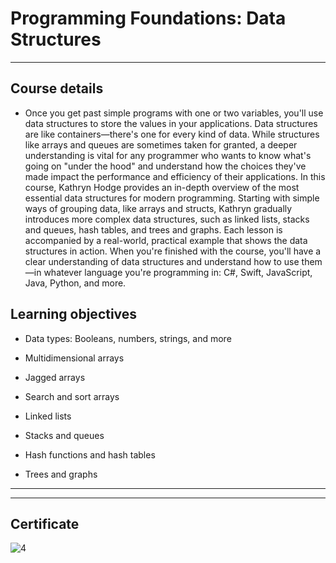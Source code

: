 # Programming Foundations: Data Structures  
____

##  **Course details**

* Once you get past simple programs with one or two variables, you'll use data structures to store the values in your applications. Data structures are like containers—there's one for every kind of data. While structures like arrays and queues are sometimes taken for granted, a deeper understanding is vital for any programmer who wants to know what's going on "under the hood" and understand how the choices they've made impact the performance and efficiency of their applications. In this course, Kathryn Hodge provides an in-depth overview of the most essential data structures for modern programming. Starting with simple ways of grouping data, like arrays and structs, Kathryn gradually introduces more complex data structures, such as linked lists, stacks and queues, hash tables, and trees and graphs. Each lesson is accompanied by a real-world, practical example that shows the data structures in action. When you're finished with the course, you'll have a clear understanding of data structures and understand how to use them—in whatever language you're programming in: C#, Swift, JavaScript, Java, Python, and more.  

## Learning objectives
* Data types: Booleans, numbers, strings, and more  

* Multidimensional arrays  
* Jagged arrays
* Search and sort arrays
* Linked lists
* Stacks and queues
* Hash functions and hash tables
* Trees and graphs  


____
____
## **Certificate**   
![4](https://user-images.githubusercontent.com/74250349/162435790-a1bf709e-822f-476c-8768-7449d31c455b.png)

